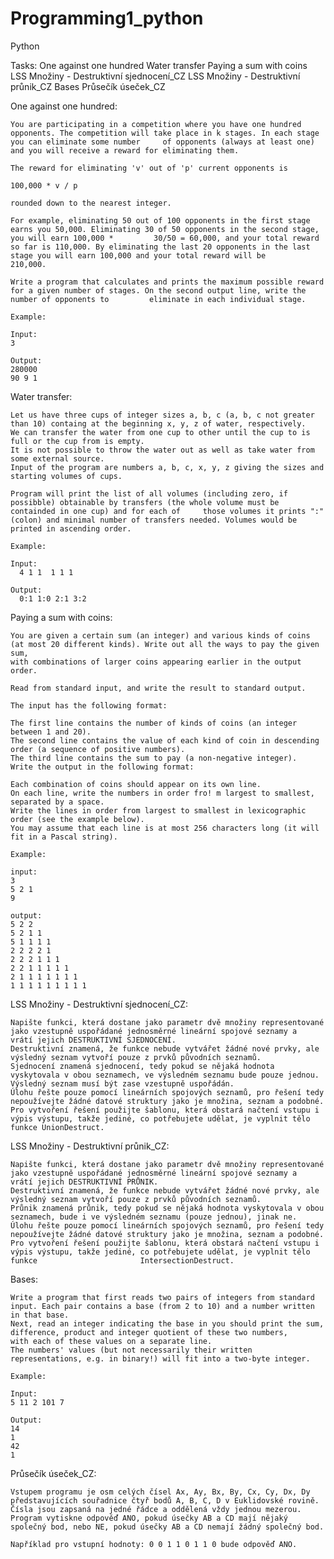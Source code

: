 # Programming1_python
Python 

Tasks:
One against one hundred
Water transfer
Paying a sum with coins
LSS Množiny - Destruktivní sjednocení_CZ
LSS Množiny - Destruktivní průnik_CZ
Bases
Průsečík úseček_CZ


One against one hundred:

    You are participating in a competition where you have one hundred opponents. The competition will take place in k stages. In each stage you can eliminate some number     of opponents (always at least one) and you will receive a reward for eliminating them.

    The reward for eliminating 'v' out of 'p' current opponents is

    100,000 * v / p

    rounded down to the nearest integer.

    For example, eliminating 50 out of 100 opponents in the first stage earns you 50,000. Eliminating 30 of 50 opponents in the second stage, you will earn 100,000 *         30/50 = 60,000, and your total reward so far is 110,000. By eliminating the last 20 opponents in the last stage you will earn 100,000 and your total reward will be       210,000.

    Write a program that calculates and prints the maximum possible reward for a given number of stages. On the second output line, write the number of opponents to         eliminate in each individual stage.

    Example:

    Input:
    3
    
    Output:
    280000
    90 9 1
    
Water transfer:

    Let us have three cups of integer sizes a, b, c (a, b, c not greater than 10) containg at the beginning x, y, z of water, respectively.
    We can transfer the water from one cup to other until the cup to is full or the cup from is empty.
    It is not possible to throw the water out as well as take water from some external source.
    Input of the program are numbers a, b, c, x, y, z giving the sizes and starting volumes of cups.

    Program will print the list of all volumes (including zero, if possibble) obtainable by transfers (the whole volume must be containded in one cup) and for each of     those volumes it prints ":" (colon) and minimal number of transfers needed. Volumes would be printed in ascending order.

    Example:

    Input:
      4 1 1  1 1 1
      
    Output:
      0:1 1:0 2:1 3:2
      
Paying a sum with coins:
 
    You are given a certain sum (an integer) and various kinds of coins (at most 20 different kinds). Write out all the ways to pay the given sum, 
    with combinations of larger coins appearing earlier in the output order.

    Read from standard input, and write the result to standard output.

    The input has the following format:

    The first line contains the number of kinds of coins (an integer between 1 and 20).
    The second line contains the value of each kind of coin in descending order (a sequence of positive numbers).
    The third line contains the sum to pay (a non-negative integer).
    Write the output in the following format:

    Each combination of coins should appear on its own line.
    On each line, write the numbers in order fro! m largest to smallest, separated by a space.
    Write the lines in order from largest to smallest in lexicographic order (see the example below).
    You may assume that each line is at most 256 characters long (it will fit in a Pascal string).
    
    Example:

    input:
    3
    5 2 1
    9
    
    output:
    5 2 2
    5 2 1 1
    5 1 1 1 1
    2 2 2 2 1
    2 2 2 1 1 1
    2 2 1 1 1 1 1
    2 1 1 1 1 1 1 1
    1 1 1 1 1 1 1 1 1
    
LSS Množiny - Destruktivní sjednocení_CZ:

    Napište funkci, která dostane jako parametr dvě množiny representované jako vzestupně uspořádané jednosměrné lineární spojové seznamy a 
    vrátí jejich DESTRUKTIVNÍ SJEDNOCENÍ.
    Destruktivní znamená, že funkce nebude vytvářet žádné nové prvky, ale výsledný seznam vytvoří pouze z prvků původních seznamů.
    Sjednocení znamená sjednocení, tedy pokud se nějaká hodnota vyskytovala v obou seznamech, ve výsledném seznamu bude pouze jednou.
    Výsledný seznam musí být zase vzestupně uspořádán.
    Úlohu řešte pouze pomocí lineárních spojových seznamů, pro řešení tedy nepoužívejte žádné datové struktury jako je množina, seznam a podobné.
    Pro vytvoření řešení použijte šablonu, která obstará načtení vstupu i výpis výstupu, takže jediné, co potřebujete udělat, je vyplnit tělo funkce UnionDestruct.
   
   
LSS Množiny - Destruktivní průnik_CZ:

    Napište funkci, která dostane jako parametr dvě množiny representované jako vzestupně uspořádané jednosměrné lineární spojové seznamy a 
    vrátí jejich DESTRUKTIVNÍ PRŮNIK.
    Destruktivní znamená, že funkce nebude vytvářet žádné nové prvky, ale výsledný seznam vytvoří pouze z prvků původních seznamů.
    Průnik znamená průnik, tedy pokud se nějaká hodnota vyskytovala v obou seznamech, bude i ve výsledném seznamu (pouze jednou), jinak ne.
    Úlohu řešte pouze pomocí lineárních spojových seznamů, pro řešení tedy nepoužívejte žádné datové struktury jako je množina, seznam a podobné.
    Pro vytvoření řešení použijte šablonu, která obstará načtení vstupu i výpis výstupu, takže jediné, co potřebujete udělat, je vyplnit tělo funkce                       IntersectionDestruct.
   
   
Bases:

    Write a program that first reads two pairs of integers from standard input. Each pair contains a base (from 2 to 10) and a number written in that base.
    Next, read an integer indicating the base in you should print the sum, difference, product and integer quotient of these two numbers, 
    with each of these values on a separate line.
    The numbers' values (but not necessarily their written representations, e.g. in binary!) will fit into a two-byte integer.

    Example:

    Input:
    5 11 2 101 7

    Output:
    14
    1
    42
    1
    
    
Průsečík úseček_CZ:

    Vstupem programu je osm celých čísel Ax, Ay, Bx, By, Cx, Cy, Dx, Dy představujících souřadnice čtyř bodů A, B, C, D v Euklidovské rovině. 
    Čísla jsou zapsaná na jedné řádce a oddělená vždy jednou mezerou.
    Program vytiskne odpověď ANO, pokud úsečky AB a CD mají nějaký společný bod, nebo NE, pokud úsečky AB a CD nemají žádný společný bod.

    Například pro vstupní hodnoty: 0 0 1 1 0 1 1 0 bude odpověď ANO.
